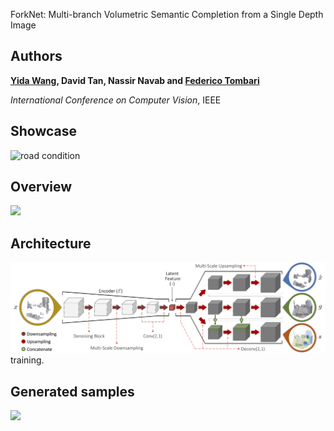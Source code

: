 ForkNet: Multi-branch Volumetric Semantic Completion from a Single Depth Image

## Authors
**[Yida Wang](https://wangyida.github.io/#about), David Tan, Nassir Navab and [Federico Tombari](http://campar.in.tum.de/Main/FedericoTombari)**

*International Conference on Computer Vision*, IEEE

## Showcase
 <img src="3dv/video.gif" alt="road condition" frameborder="0" style="border:0" >
 
## Overview
![](iccv/overview.png)

## Architecture
![](iccv/architecture.png)
training.

## Generated samples
![](iccv/samples.png)

